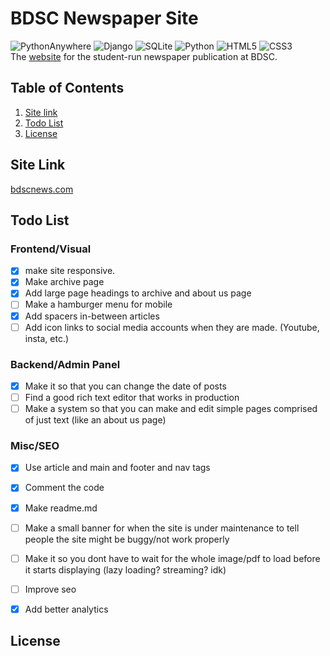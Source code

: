 # BDSC Newspaper Site 
![PythonAnywhere](https://img.shields.io/badge/pythonanywhere-%232F9FD7.svg?style=for-the-badge&logo=pythonanywhere&logoColor=151515)
![Django](https://img.shields.io/badge/django-%23092E20.svg?style=for-the-badge&logo=django&logoColor=white)
![SQLite](https://img.shields.io/badge/sqlite-%2307405e.svg?style=for-the-badge&logo=sqlite&logoColor=white)
![Python](https://img.shields.io/badge/python-3670A0?style=for-the-badge&logo=python&logoColor=ffdd54)
![HTML5](https://img.shields.io/badge/html5-%23E34F26.svg?style=for-the-badge&logo=html5&logoColor=white)
![CSS3](https://img.shields.io/badge/css3-%231572B6.svg?style=for-the-badge&logo=css3&logoColor=white)  
The [website](https://www.bdscnews.com) for the student-run newspaper publication at BDSC. 

## Table of Contents
1. [Site link](#site-link)
2. [Todo List](#todo-list)
3. [License](#license)

## Site Link
[bdscnews.com](https://www.bdscnews.com)


## Todo List
### Frontend/Visual
- [x] make site responsive. 
- [x] Make archive page
- [x] Add large page headings to archive and about us page
- [ ] Make a hamburger menu for mobile
- [x] Add spacers in-between articles
- [ ] Add icon links to social media accounts when they are made. (Youtube, insta, etc.)

### Backend/Admin Panel
- [x] Make it so that you can change the date of posts
- [ ] Find a good rich text editor that works in production
- [ ] Make a system so that you can make and edit simple pages comprised of just text (like an about us page)

### Misc/SEO
- [x] Use article and main and footer and nav tags
- [x] Comment the code
- [x] Make readme.md
- [ ] Make a small banner for when the site is under maintenance to tell people the site might be buggy/not work properly
- [ ] Make it so you dont have to wait for the whole image/pdf to load before it starts displaying (lazy loading? streaming? idk)
- [ ] Improve seo
- [x] Add better analytics


## License
